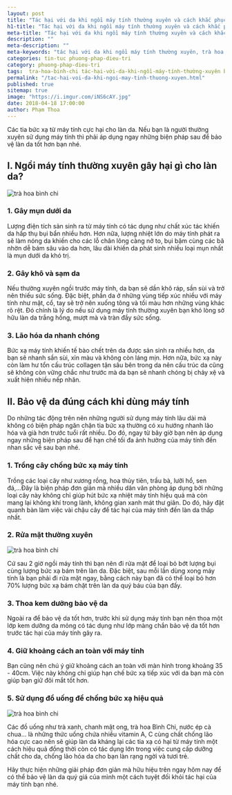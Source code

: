 ```yaml
---
layout: post
title: "Tác hại với da khi ngồi máy tính thường xuyên và cách khắc phục"
h1-title: "Tác hại với da khi ngồi máy tính thường xuyên và cách khắc phục"
meta-title: "Tác hại với da khi ngồi máy tính thường xuyên và cách khắc phục"
description: ""
meta-description: ""
meta-keywords: "tác hại với da khi ngồi máy tính thường xuyên, trà hoa bình chi, uống trà hoa bình chi"
categories: tin-tuc phuong-phap-dieu-tri
category: phuong-phap-dieu-tri
tags:  tra-hoa-binh-chi tác-hại-với-da-khi-ngồi-máy-tính-thường-xuyên bảo-vệ-da
permalink: "/tac-hai-voi-da-khi-ngoi-may-tinh-thuong-xuyen.html"
published: true
sitemap: true
image: "https://i.imgur.com/iNS6cAY.jpg"
date: 2018-04-18 17:00:00
author: Phạm Thoa 
---
```


Các tia bức xạ từ máy tính cực hại cho làn da. Nếu bạn là người thường xuyên sử dụng máy tính thì phải áp dụng ngay những biện pháp sau để bảo vệ làn da tốt hơn bạn nhé.

## I. Ngồi máy tính thường xuyên gây hại gì cho làn da?

<img src="https://i.imgur.com/huVCaoz.jpg" alt="trà hoa bình chi" class="responsive-img lazy">

### 1. Gây mụn dưới da

Lượng điện tích sản sinh ra từ máy tính có tác dụng như chất xúc tác khiến da hấp thụ bụi bẩn nhiều hơn. Hơn nữa, lượng nhiệt lớn do máy tính phát ra sẽ làm nóng da khiến cho các lỗ chân lông càng nở to, bụi bặm cùng các bã nhờn dễ bám sâu vào da hơn, lâu dài khiến da phát sinh nhiều loại mụn nhất là mụn dưới da khó trị.
 
### 2. Gây khô và sạm da

Nếu thường xuyên ngồi trước máy tính, da bạn sẽ dần  khô ráp, sần sùi và trở nên thiếu sức sống. Đặc biệt, phần da ở những vùng tiếp xúc nhiều với máy tính như mặt, cổ, tay sẽ trở nên xuống tông và tối màu hơn những vùng khác rõ rệt. Đó chính là lý do nếu sử dụng máy tính thường xuyên bạn khó lòng sở hữu làn da trắng hồng, mượt mà và tràn đầy sức sống.

### 3. Lão hóa da nhanh chóng

Bức xạ máy tính khiến tế bào chết trên da được sản sinh ra nhiều hơn, da bạn sẽ nhanh sần sùi, xỉn màu và không còn láng mịn. Hơn nữa, bức xạ này còn làm hư tổn cấu trúc collagen tận sâu bên trong da nên cấu trúc da cũng sẽ không còn vững chắc như trước mà da bạn sẽ nhanh chóng bị chảy xệ và xuất hiện nhiều nếp nhăn.

## II. Bảo vệ da đúng cách khi dùng máy tính

Do những tác động trên nên những người sử dụng máy tính lâu dài mà không có biện pháp ngăn chặn tia bức xạ thường có xu hướng nhanh lão hóa và già hơn trước tuổi rất nhiều. Do đó, ngay từ bây giờ bạn nên áp dụng ngay những biện pháp sau để hạn chế tối đa ảnh hưởng của máy tính đến nhan sắc về sau bạn nhé.

### 1. Trồng cây chống bức xạ máy tính

Trồng các loại cây như xương rồng, hoa thủy tiên, trầu bà, lưỡi hổ, sen đá,...Đây là biện pháp đơn giản mà nhiều dân văn phòng áp dụng bởi những loại cây này không chỉ giúp hút bức xạ nhiệt máy tính hiệu quả mà còn mang lại không khí trong lành, không gian xanh mát thư giãn. Do đó, hãy đặt quanh bàn làm việc vài chậu cây để tác hại của máy tính đến làn da thấp nhất.
 
### 2. Rửa mặt thường xuyên

<img src="https://i.imgur.com/UH8JRdT.jpg" alt="trà hoa bình chi" class="responsive-img lazy"> 

Cứ sau 2 giờ ngồi máy tính thì bạn nên đi rửa mặt để loại bỏ bớt lượng bụi cùng lượng bức xạ bám trên làn da. Đặc biệt, sau mỗi lần dùng xong máy tính là bạn phải đi rửa mặt ngay, bằng cách này bạn đã có thể loại bỏ hơn 70% lượng bức xạ bám chặt trên làn da quý báu của bạn đấy.

### 3. Thoa kem dưỡng bảo vệ da

Ngoài ra để bảo vệ da tốt hơn, trước khi sử dụng máy tính bạn nên thoa một lớp kem dưỡng da mỏng có tác dụng như lớp màng chắn bảo vệ da tốt hơn trước tác hại của máy tính gây ra.

### 4. Giữ khoảng cách an toàn với máy tính

Bạn cũng nên chú ý giữ khoảng cách an toàn với màn hình trong khoảng 35 - 40cm. Việc này không chỉ giúp hạn chế bức xạ tiếp xúc với da bạn mà còn giúp bạn giữ đôi mắt tốt hơn.

### 5. Sử dụng đồ uống để chống bức xạ hiệu quả

<img src="https://i.imgur.com/9gNYnux.jpg" alt="trà hoa bình chi" class="responsive-img lazy"> 

Các đồ uống như trà xanh, chanh mật ong, trà hoa Bình Chi, nước ép cà chua... là những thức uống chứa nhiều vitamin A, C cùng chất chống lão hóa cực cao nên sẽ giúp làn da kháng lại các tia xạ có hại từ máy tính một cách hiệu quả đồng thời còn có tác dụng lớn trong việc cung cấp dưỡng chất cho da, chống lão hóa da cho bạn làn rạng ngời và tươi trẻ.

Hãy thực hiện những giải pháp đơn giản mà hữu hiệu trên ngay hôm nay để có thể bảo vệ làn da quý giá của mình một cách tuyệt đối khỏi tác hại của máy tính bạn nhé.

 



